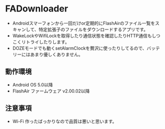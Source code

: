 # FADownloader

+ Androidスマーフォンから一回だけor定期的にFlashAirのファイル一覧をスキャンして、特定拡張子のファイルをダウンロードするアプリです。
+ WakeLockやWifiLockを取得したり通信状態を確認したりHTTP通信もしつこくリトライしたりします。
+ DOZEモードでも動くsetAlarmClockを贅沢に使ったりしてるので、バッテリーにはあまり優しくありません。

## 動作環境
+ Android OS 5.0以降
+ FlashAir ファームウェア v2.00.02以降

## 注意事項
+ Wi-Fi 
作ったばっかりなので品質は悪いと思います。


